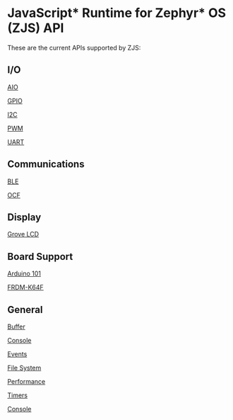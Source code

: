 JavaScript* Runtime for Zephyr* OS (ZJS) API
============================================

These are the current APIs supported by ZJS:

I/O
---
[AIO](./aio.md)

[GPIO](./gpio.md)

[I2C](./i2c.md)

[PWM](./pwm.md)

[UART](./uart.md)

Communications
--------------
[BLE](./ble.md)

[OCF](./ocf.md)

Display
-------
[Grove LCD](./grove_lcd.md)

Board Support
-------------
[Arduino 101](./a101_pins.md)

[FRDM-K64F](./k64f_pins.md)

General
-------
[Buffer](./buffer.md)

[Console](./console.md)

[Events](./events.md)

[File System](./fs.md)

[Performance](./performance.md)

[Timers](./timers.md)

[Console](./console.md)
